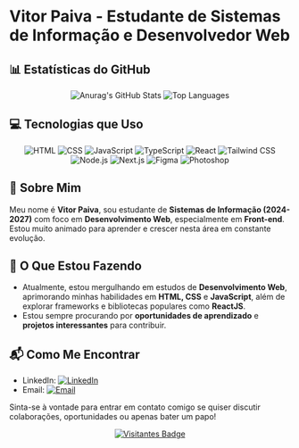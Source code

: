 # Vitor Paiva - Estudante de Sistemas de Informação e Desenvolvedor Web


## 📊 Estatísticas do GitHub
<p align="center">
  <img src="https://github-readme-stats.vercel.app/api?username=anuraghazra&show_icons=true&theme=dracula" alt="Anurag's GitHub Stats" />
  <img src="https://github-readme-stats-git-masterrstaa-rickstaa.vercel.app/api/top-langs/?username=vitorpaiv4&bg_color=000&border_color=179443&title_color=179443&text_color=FFF" alt="Top Languages" />
</p>


## 💻 Tecnologias que Uso
<p align="center">
  <img src="https://img.shields.io/badge/-HTML-orange?style=flat-square&logo=html5&logoColor=white" alt="HTML" />
  <img src="https://img.shields.io/badge/-CSS-blue?style=flat-square&logo=css3&logoColor=white" alt="CSS" />
  <img src="https://img.shields.io/badge/-JavaScript-yellow?style=flat-square&logo=javascript&logoColor=white" alt="JavaScript" />
  <img src="https://img.shields.io/badge/-TypeScript-blue?style=flat-square&logo=typescript&logoColor=white" alt="TypeScript" />
  <img src="https://img.shields.io/badge/-React-blue?style=flat-square&logo=react&logoColor=white" alt="React" />
  <img src="https://img.shields.io/badge/-Tailwind_CSS-38B2AC?style=flat-square&logo=tailwind-css&logoColor=white" alt="Tailwind CSS" />
  <img src="https://img.shields.io/badge/-Node.js-339933?style=flat-square&logo=node.js&logoColor=white" alt="Node.js" />
  <img src="https://img.shields.io/badge/-Next.js-black?style=flat-square&logo=next.js&logoColor=white" alt="Next.js" />
  <img src="https://img.shields.io/badge/-Figma-F24E1E?style=flat-square&logo=figma&logoColor=white" alt="Figma" />
  <img src="https://img.shields.io/badge/-Photoshop-31A8FF?style=flat-square&logo=adobe-photoshop&logoColor=white" alt="Photoshop" />
</p>


## 📖 Sobre Mim
Meu nome é **Vitor Paiva**, sou estudante de **Sistemas de Informação (2024-2027)** com foco em **Desenvolvimento Web**, especialmente em **Front-end**. Estou muito animado para aprender e crescer nesta área em constante evolução.

## 🚀 O Que Estou Fazendo
- Atualmente, estou mergulhando em estudos de **Desenvolvimento Web**, aprimorando minhas habilidades em **HTML, CSS** e **JavaScript**, além de explorar frameworks e bibliotecas populares como **ReactJS**.
- Estou sempre procurando por **oportunidades de aprendizado** e **projetos interessantes** para contribuir.

## 📬 Como Me Encontrar
- LinkedIn: [![LinkedIn](https://img.shields.io/badge/-LinkedIn-blue?style=flat-square&logo=linkedin&logoColor=white)](https://www.linkedin.com/in/vitor-paiva-programador/)
- Email: [![Email](https://img.shields.io/badge/-Email-red?style=flat-square&logo=gmail&logoColor=white)](mailto:paivavitorr@outlook.com)

Sinta-se à vontade para entrar em contato comigo se quiser discutir colaborações, oportunidades ou apenas bater um papo!

<p align="center">
  <a href="https://visitorbadge.io/status?path=https%3A%2F%2Fgithub.com%2Farthurgalanti">
    <img src="https://api.visitorbadge.io/api/combined?path=https%3A%2F%2Fgithub.com%2Farthurgalanti&label=Visitantes%20(HOJE%2FTotal)&labelColor=%235b187e&countColor=%235b187e&labelStyle=upper" alt="Visitantes Badge" />
  </a>
</p>



